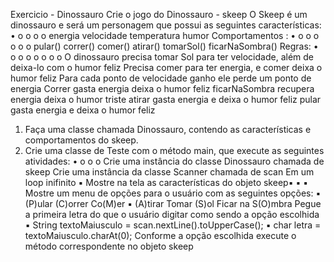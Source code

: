 Exercicio - Dinossauro
Crie o jogo do Dinossauro - skeep
O Skeep é um dinossauro e será um personagem que possui as seguintes
características:
•
o
o
o
o
energia
velocidade
temperatura
humor
Comportamentos :
•
o
o
o
o
o
o
pular()
correr()
comer()
atirar()
tomarSol()
ficarNaSombra()
Regras:
•
o
o
o
o
o
o
o
O dinossauro precisa tomar Sol para ter velocidade, além de deixa-lo
com o humor feliz
Precisa comer para ter energia, e comer deixa o humor feliz
Para cada ponto de velocidade ganho ele perde um ponto de energia
Correr gasta energia deixa o humor feliz
ficarNaSombra recupera energia deixa o humor triste
atirar gasta energia e deixa o humor feliz
pular gasta energia e deixa o humor feliz
1. Faça uma classe chamada Dinossauro, contendo as características e
comportamentos do skeep.
2. Crie uma classe de Teste com o método main, que execute as seguintes
atividades:
•
o
o
o
Crie uma instância do classe Dinossauro chamada de skeep
Crie uma instância da classe Scanner chamada de scan
Em um loop inifinito
▪ Mostre na tela as características do objeto skeep▪
▪
▪
Mostre um menu de opções para o usuário com as seguintes
opções:
▪ (P)ular
(C)orrer
Co(M)er
▪ (A)tirar
Tomar (S)ol
Ficar na S(O)mbra
Pegue a primeira letra do que o usuário digitar como sendo a
opção escolhida
▪ String textoMaiusculo = scan.nextLine().toUpperCase();
▪ char letra = textoMaiusculo.charAt(0);
Conforme a opção escolhida execute o método
correspondente no objeto skeep
